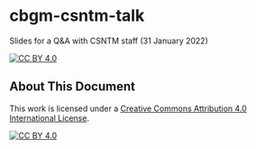 # cbgm-csntm-talk
Slides for a Q&amp;A with CSNTM staff (31 January 2022)

[![CC BY 4.0][cc-by-shield]][cc-by]

## About This Document

This work is licensed under a
[Creative Commons Attribution 4.0 International License][cc-by].

[![CC BY 4.0][cc-by-image]][cc-by]

[cc-by]: http://creativecommons.org/licenses/by/4.0/
[cc-by-image]: https://i.creativecommons.org/l/by/4.0/88x31.png
[cc-by-shield]: https://img.shields.io/badge/License-CC%20BY%204.0-lightgrey.svg
